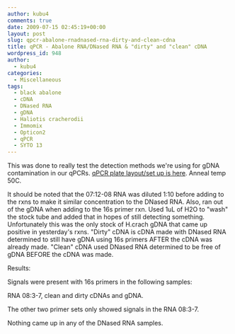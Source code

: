 ```yaml
---
author: kubu4
comments: true
date: 2009-07-15 02:45:19+00:00
layout: post
slug: qpcr-abalone-rnadnased-rna-dirty-and-clean-cdna
title: qPCR - Abalone RNA/DNased RNA & "dirty" and "clean" cDNA
wordpress_id: 948
author:
  - kubu4
categories:
  - Miscellaneous
tags:
  - black abalone
  - cDNA
  - DNased RNA
  - gDNA
  - Haliotis cracherodii
  - Immomix
  - Opticon2
  - qPCR
  - SYTO 13
---
```


This was done to really test the detection methods we're using for gDNA contamination in our qPCRs. [qPCR plate layout/set up is here](https://eagle.fish.washington.edu/Arabidopsis/Notebook%20Workup%20Files/20090714-01.jpg). Anneal temp 50C.

It should be noted that the 07:12-08 RNA was diluted 1:10 before adding to the rxns to make it similar concentration to the DNased RNA. Also, ran out of the gDNA when adding to the 16s primer rxn. Used 1uL of H2O to "wash" the stock tube and added that in hopes of still detecting something. Unfortunately this was the only stock of H.crach gDNA that came up positive in yesterday's rxns. "Dirty" cDNA is cDNA made with DNased RNA determined to still have gDNA using 16s primers AFTER the cDNA was already made. "Clean" cDNA used DNased RNA determined to be free of gDNA BEFORE the cDNA was made.

Results:

Signals were present with 16s primers in the following samples:

RNA 08:3-7, clean and dirty cDNAs and gDNA.

The other two primer sets only showed signals in the RNA 08:3-7.

Nothing came up in any of the DNased RNA samples.
